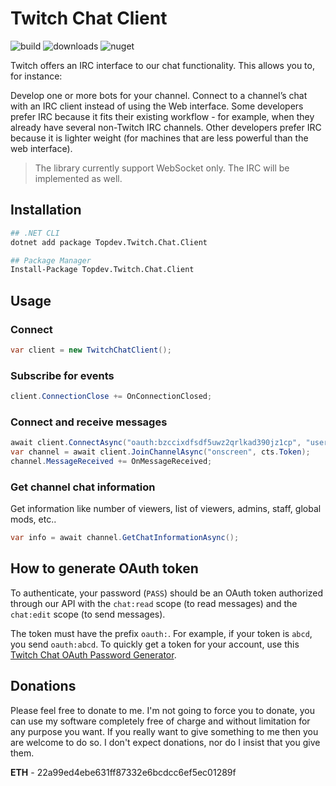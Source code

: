 # Twitch Chat Client

![build](https://github.com/tomaspavlic/twitch-chat-client/workflows/build/badge.svg)
![downloads](https://img.shields.io/nuget/dt/Topdev.Twitch.Chat.Client)
![nuget](https://img.shields.io/nuget/v/Topdev.Twitch.Chat.Client)

Twitch offers an IRC interface to our chat functionality. This allows you to, for instance:

Develop one or more bots for your channel.
Connect to a channel’s chat with an IRC client instead of using the Web interface. Some developers prefer IRC because it fits their existing workflow - for example, when they already have several  non-Twitch IRC channels. Other developers prefer IRC because it is lighter weight (for machines that are less powerful than the web interface).

> The library currently support WebSocket only. The IRC will be implemented as well.

## Installation
```bash
## .NET CLI
dotnet add package Topdev.Twitch.Chat.Client

## Package Manager
Install-Package Topdev.Twitch.Chat.Client
```

## Usage

### Connect
```csharp
var client = new TwitchChatClient();
```

### Subscribe for events
```csharp
client.ConnectionClose += OnConnectionClosed;
```

### Connect and receive messages
```csharp
await client.ConnectAsync("oauth:bzccixdfsdf5uwz2qrlkad390jz1cp", "username", cts.Token);
var channel = await client.JoinChannelAsync("onscreen", cts.Token);
channel.MessageReceived += OnMessageReceived;
```

### Get channel chat information
Get information like number of viewers, list of viewers, admins, staff, global mods, etc..
```csharp
var info = await channel.GetChatInformationAsync();
```

## How to generate OAuth token
To authenticate, your password (`PASS`) should be an OAuth token authorized through our API with the `chat:read` scope (to read messages) and the `chat:edit` scope (to send messages).

The token must have the prefix `oauth:`. For example, if your token is `abcd`, you send `oauth:abcd`.
To quickly get a token for your account, use this [Twitch Chat OAuth Password Generator](https://twitchapps.com/tmi/).


## Donations
Please feel free to donate to me. I'm not going to force you to donate, you can use my software completely free of charge and without limitation for any purpose you want. If you really want to give something to me then you are welcome to do so. I don't expect donations, nor do I insist that you give them.

**ETH** - 22a99ed4ebe631ff87332e6bcdcc6ef5ec01289f